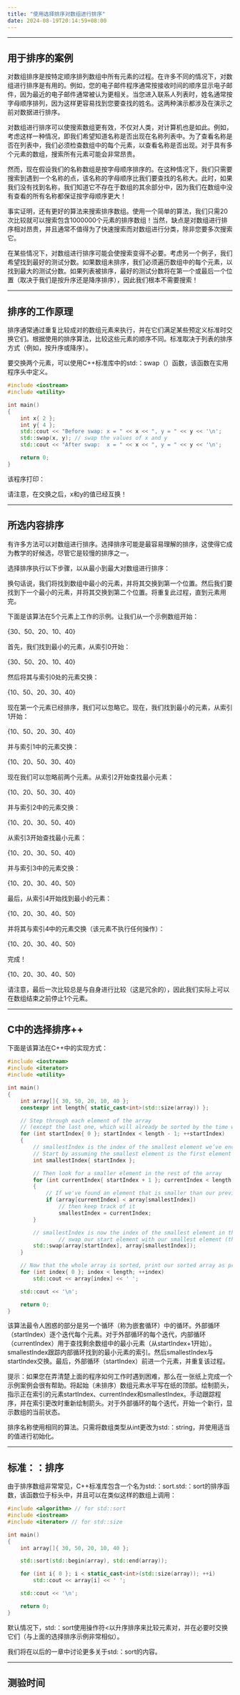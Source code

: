 ```yaml
---
title: "使用选择排序对数组进行排序"
date: 2024-08-19T20:14:59+08:00
---
```


***
## 用于排序的案例

对数组排序是按特定顺序排列数组中所有元素的过程。在许多不同的情况下，对数组进行排序是有用的。例如，您的电子邮件程序通常按接收时间的顺序显示电子邮件，因为最近的电子邮件通常被认为更相关。当您进入联系人列表时，姓名通常按字母顺序排列，因为这样更容易找到您要查找的姓名。这两种演示都涉及在演示之前对数据进行排序。

对数组进行排序可以使搜索数组更有效，不仅对人类，对计算机也是如此。例如，考虑这样一种情况，即我们希望知道名称是否出现在名称列表中。为了查看名称是否在列表中，我们必须检查数组中的每个元素，以查看名称是否出现。对于具有多个元素的数组，搜索所有元素可能会非常昂贵。

然而，现在假设我们的名称数组是按字母顺序排序的。在这种情况下，我们只需要搜索到遇到一个名称的点，该名称的字母顺序比我们要查找的名称大。此时，如果我们没有找到名称，我们知道它不存在于数组的其余部分中，因为我们在数组中没有查看的所有名称都保证按字母顺序更大！

事实证明，还有更好的算法来搜索排序数组。使用一个简单的算法，我们只需20次比较就可以搜索包含1000000个元素的排序数组！当然，缺点是对数组进行排序相对昂贵，并且通常不值得为了快速搜索而对数组进行分类，除非您要多次搜索它。

在某些情况下，对数组进行排序可能会使搜索变得不必要。考虑另一个例子，我们希望找到最好的测试分数。如果数组未排序，我们必须遍历数组中的每个元素，以找到最大的测试分数。如果列表被排序，最好的测试分数将在第一个或最后一个位置（取决于我们是按升序还是降序排序），因此我们根本不需要搜索！

***
## 排序的工作原理

排序通常通过重复比较成对的数组元素来执行，并在它们满足某些预定义标准时交换它们。根据使用的排序算法，比较这些元素的顺序不同。标准取决于列表的排序方式（例如，按升序或降序）。

要交换两个元素，可以使用C++标准库中的std:：swap（）函数，该函数在实用程序头中定义。

```C++
#include <iostream>
#include <utility>

int main()
{
    int x{ 2 };
    int y{ 4 };
    std::cout << "Before swap: x = " << x << ", y = " << y << '\n';
    std::swap(x, y); // swap the values of x and y
    std::cout << "After swap:  x = " << x << ", y = " << y << '\n';

    return 0;
}
```

该程序打印：

请注意，在交换之后，x和y的值已经互换！

***
## 所选内容排序

有许多方法可以对数组进行排序。选择排序可能是最容易理解的排序，这使得它成为教学的好候选，尽管它是较慢的排序之一。

选择排序执行以下步骤，以从最小到最大对数组进行排序：

换句话说，我们将找到数组中最小的元素，并将其交换到第一个位置。然后我们要找到下一个最小的元素，并将其交换到第二个位置。将重复此过程，直到元素用完。

下面是该算法在5个元素上工作的示例。让我们从一个示例数组开始：

{30、50、20、10、40}

首先，我们找到最小的元素，从索引0开始：

{30、50、20、10、40}

然后将其与索引0处的元素交换：

{10、50、20、30、40}

现在第一个元素已经排序，我们可以忽略它。现在，我们找到最小的元素，从索引1开始：

{10、50、20、30、40}

并与索引1中的元素交换：

{10、20、50、30、40}

现在我们可以忽略前两个元素。从索引2开始查找最小元素：

{10、20、50、30、40}

并与索引2中的元素交换：

{10、20、30、50、40}

从索引3开始查找最小元素：

{10、20、30、50、40}

并与索引3中的元素交换：

{10、20、30、40、50}

最后，从索引4开始找到最小的元素：

{10、20、30、40、50}

并将其与索引4中的元素交换（该元素不执行任何操作）：

{10、20、30、40、50}

完成！

{10、20、30、40、50}

请注意，最后一次比较总是与自身进行比较（这是冗余的），因此我们实际上可以在数组结束之前停止1个元素。

***
## C中的选择排序++

下面是该算法在C++中的实现方式：

```C++
#include <iostream>
#include <iterator>
#include <utility>

int main()
{
	int array[]{ 30, 50, 20, 10, 40 };
	constexpr int length{ static_cast<int>(std::size(array)) };

	// Step through each element of the array
	// (except the last one, which will already be sorted by the time we get there)
	for (int startIndex{ 0 }; startIndex < length - 1; ++startIndex)
	{
		// smallestIndex is the index of the smallest element we’ve encountered this iteration
		// Start by assuming the smallest element is the first element of this iteration
		int smallestIndex{ startIndex };

		// Then look for a smaller element in the rest of the array
		for (int currentIndex{ startIndex + 1 }; currentIndex < length; ++currentIndex)
		{
			// If we've found an element that is smaller than our previously found smallest
			if (array[currentIndex] < array[smallestIndex])
				// then keep track of it
				smallestIndex = currentIndex;
		}

		// smallestIndex is now the index of the smallest element in the remaining array
                // swap our start element with our smallest element (this sorts it into the correct place)
		std::swap(array[startIndex], array[smallestIndex]);
	}

	// Now that the whole array is sorted, print our sorted array as proof it works
	for (int index{ 0 }; index < length; ++index)
		std::cout << array[index] << ' ';

	std::cout << '\n';

	return 0;
}
```

该算法最令人困惑的部分是另一个循环（称为嵌套循环）中的循环。外部循环（startIndex）逐个迭代每个元素。对于外部循环的每个迭代，内部循环（currentIndex）用于查找剩余数组中的最小元素（从startIndex+1开始）。smallestIndex跟踪内部循环找到的最小元素的索引。然后smallestIndex与startIndex交换。最后，外部循环（startIndex）前进一个元素，并重复该过程。

提示：如果您在弄清楚上面的程序如何工作时遇到困难，那么在一张纸上完成一个示例案例会很有帮助。将起始（未排序）数组元素水平写在纸的顶部。绘制箭头，指示正在索引的元素startIndex、currentIndex和smallestIndex。手动跟踪程序，并在索引更改时重新绘制箭头。对于外部循环的每个迭代，开始一个新行，显示数组的当前状态。

排序名称使用相同的算法。只需将数组类型从int更改为std:：string，并使用适当的值进行初始化。

***
## 标准：：排序

由于排序数组非常常见，C++标准库包含一个名为std:：sort.std:：sort的排序函数，该函数位于<algorithm>标头中，并且可以在类似这样的数组上调用：

```C++
#include <algorithm> // for std::sort
#include <iostream>
#include <iterator> // for std::size

int main()
{
	int array[]{ 30, 50, 20, 10, 40 };

	std::sort(std::begin(array), std::end(array));

	for (int i{ 0 }; i < static_cast<int>(std::size(array)); ++i)
		std::cout << array[i] << ' ';

	std::cout << '\n';

	return 0;
}
```

默认情况下，std:：sort使用操作符<以升序排序来比较元素对，并在必要时交换它们（与上面的选择排序示例非常相似）。

我们将在以后的一章中讨论更多关于std:：sort的内容。

***
## 测验时间

